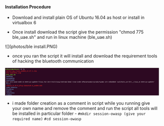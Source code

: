 #### Installation Procedure

+  Download and install plain OS of Ubuntu 16.04 as host or install in virtualbox 6 

+  Once install download the script give the permission "chmod 775 ble_uae.sh" and run in linux machine 
(ble_uae.sh)

![](photos/ble install.PNG)

+ once you ran the script it will install and download the requirement tools of hacking the bluetooth communication 

![](photos/bleinstall2.PNG)

+ i made folder creation as a comment in script while you running give your own name and remove the comment and run the script all tools will be installed in particular folder
       - `#mkdir session-owasp (give your required name)`
         `#cd session-owasp`
